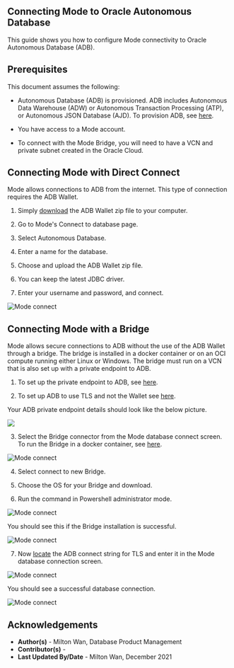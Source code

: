 ## **Connecting Mode to Oracle Autonomous Database**

This guide shows you how to configure Mode connectivity to Oracle Autonomous Database (ADB).

## **Prerequisites**

This document assumes the following:

- Autonomous Database (ADB) is provisioned. ADB includes Autonomous Data Warehouse (ADW) or Autonomous Transaction Processing (ATP), or Autonomous JSON Database (AJD).  To provision ADB, see [here](https://docs.oracle.com/en/cloud/paas/autonomous-database/adbsa/autonomous-provision.html#GUID-0B230036-0A05-4CA3-AF9D-97A255AE0C08).

- You have access to a Mode account.  

- To connect with the Mode Bridge, you will need to have a VCN and private subnet created in the Oracle Cloud.

  

## **Connecting Mode with Direct Connect**

Mode allows connections to ADB from the internet.  This type of connection requires the ADB Wallet.  

1. Simply [download](https://mode.com/help/articles/supported-databases/#oracle) the ADB Wallet zip file to your computer.   

2. Go to Mode's Connect to database page.

3. Select Autonomous Database.

4. Enter a name for the database.

5. Choose and upload the ADB Wallet zip file.

6. You can keep the latest JDBC driver.

7. Enter your username and password, and connect.

![Mode connect](./images/connect-database.png)

## **Connecting Mode with a Bridge**

Mode allows secure connections to ADB without the use of the ADB Wallet through a bridge.  The bridge is installed in a docker container or on an OCI compute running either Linux or Windows.  The bridge must run on a VCN that is also set up with a private endpoint to ADB.

1. To set up the private endpoint to ADB, see [here](https://docs.oracle.com/en-us/iaas/Content/Database/Tasks/adbcreating_topic-To_configure_private_endpoint_access_via_a_virtual_cloud_network_VCN.htm#To_configure_private_endpoint_access_via_a_virtual_cloud_network_VCN).

2. To set up ADB to use TLS and not the Wallet see [here](?lab=no-wallet).

Your ADB private endpoint details should look like the below picture.

![](./images/adb-private-endpoint.png)



3. Select the Bridge connector from the Mode database connect screen.  To run the Bridge in a docker container, see [here](https://mode.com/help/articles/connecting-mode-to-your-database/#run-bridge-in-a-docker-container).

![Mode connect](./images/bridge-selection.png)

4. Select connect to new Bridge.

5. Choose the OS for your Bridge and download.

6. Run the command in Powershell administrator mode.

![Mode connect](./images/install-bridge.png)

You should see this if the Bridge installation is successful.

![Mode connect](./images/bridge-success.png)



7. Now [locate](https://mode.com/help/articles/supported-databases/#oracle-autonomous-database-(private-endpoint)) the ADB connect string for TLS and enter it in the Mode database connection screen.



![Mode connect](./images/tls-string.png)



You should see a successful database connection.



![Mode connect](./images/connect-success.png)





## **Acknowledgements**

* **Author(s)** - Milton Wan, Database Product Management
* **Contributor(s)** -
* **Last Updated By/Date** - Milton Wan, December 2021
